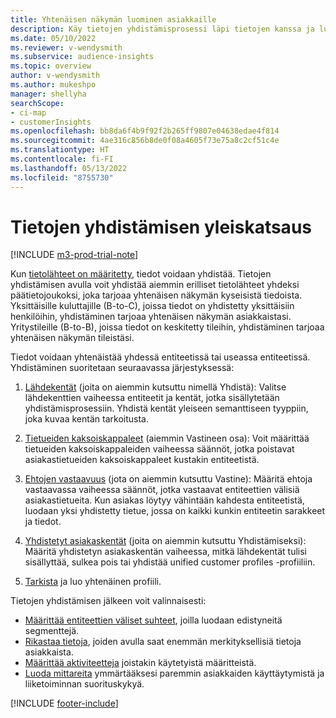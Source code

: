 ```yaml
---
title: Yhtenäisen näkymän luominen asiakkaille
description: Käy tietojen yhdistämisprosessi läpi tietojen kanssa ja luo unified customer profiles -profiilien yksittäinen tietojoukko.
ms.date: 05/10/2022
ms.reviewer: v-wendysmith
ms.subservice: audience-insights
ms.topic: overview
author: v-wendysmith
ms.author: mukeshpo
manager: shellyha
searchScope:
- ci-map
- customerInsights
ms.openlocfilehash: bb8da6f4b9f92f2b265ff9807e04638edae4f814
ms.sourcegitcommit: 4ae316c856b8de0f08a4605f73e75a8c2cf51c4e
ms.translationtype: HT
ms.contentlocale: fi-FI
ms.lasthandoff: 05/13/2022
ms.locfileid: "8755730"
---
```

# <a name="data-unification-overview"></a>Tietojen yhdistämisen yleiskatsaus

[!INCLUDE [m3-prod-trial-note](includes/m3-prod-trial-note.md)]

Kun [tietolähteet on määritetty](data-sources.md), tiedot voidaan yhdistää. Tietojen yhdistämisen avulla voit yhdistää aiemmin erilliset tietolähteet yhdeksi päätietojoukoksi, joka tarjoaa yhtenäisen näkymän kyseisistä tiedoista. Yksittäisille kuluttajille (B-to-C), joissa tiedot on yhdistetty yksittäisiin henkilöihin, yhdistäminen tarjoaa yhtenäisen näkymän asiakkaistasi. Yritystileille (B-to-B), joissa tiedot on keskitetty tileihin, yhdistäminen tarjoaa yhtenäisen näkymän tileistäsi.

Tiedot voidaan yhtenäistää yhdessä entiteetissä tai useassa entiteetissä. Yhdistäminen suoritetaan seuraavassa järjestyksessä:

1. [Lähdekentät](map-entities.md) (joita on aiemmin kutsuttu nimellä Yhdistä): Valitse lähdekenttien vaiheessa entiteetit ja kentät, jotka sisällytetään yhdistämisprosessiin. Yhdistä kentät yleiseen semanttiseen tyyppiin, joka kuvaa kentän tarkoitusta.

1. [Tietueiden kaksoiskappaleet](remove-duplicates.md) (aiemmin Vastineen osa): Voit määrittää tietueiden kaksoiskappaleiden vaiheessa säännöt, jotka poistavat asiakastietueiden kaksoiskappaleet kustakin entiteetistä.

1. [Ehtojen vastaavuus](match-entities.md) (jota on aiemmin kutsuttu Vastine): Määritä ehtoja vastaavassa vaiheessa säännöt, jotka vastaavat entiteettien välisiä asiakastietueita. Kun asiakas löytyy vähintään kahdesta entiteetistä, luodaan yksi yhdistetty tietue, jossa on kaikki kunkin entiteetin sarakkeet ja tiedot.

1. [Yhdistetyt asiakaskentät](merge-entities.md) (joita on aiemmin kutsuttu Yhdistämiseksi): Määritä yhdistetyn asiakaskentän vaiheessa, mitkä lähdekentät tulisi sisällyttää, sulkea pois tai yhdistää unified customer profiles -profiiliin.  

1. [Tarkista](review-unification.md) ja luo yhtenäinen profiili.

Tietojen yhdistämisen jälkeen voit valinnaisesti:

- [Määrittää entiteettien väliset suhteet](relationships.md), joilla luodaan edistyneitä segmenttejä.
- [Rikastaa tietoja](enrichment-hub.md), joiden avulla saat enemmän merkityksellisiä tietoja asiakkaista.
- [Määrittää aktiviteetteja](activities.md) joistakin käytetyistä määritteistä.
- [Luoda mittareita](measures.md) ymmärtääksesi paremmin asiakkaiden käyttäytymistä ja liiketoiminnan suorituskykyä.

[!INCLUDE [footer-include](includes/footer-banner.md)]
